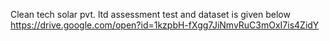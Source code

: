 Clean tech solar pvt. ltd assessment test and dataset is given below 
https://drive.google.com/open?id=1kzpbH-fXgg7JiNmvRuC3mOxI7is4ZidY
